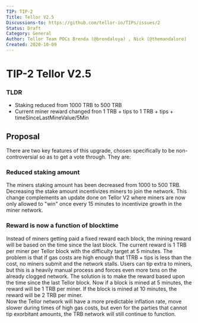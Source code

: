 ```yaml
---
TIP: TIP-2
Title: Tellor V2.5
Discussions-to: https://github.com/tellor-io/TIPs/issues/2
Status: Draft
Category: General
Author: Tellor Team POCs Brenda (@brendaloya) , Nick (@themandalore)
Created: 2020-10-09
---
```



# TIP-2 Tellor V2.5

### TLDR

* Staking reduced from 1000 TRB to 500 TRB 
* Current miner reward changed fron 1 TRB + tips to 1 TRB + tips + timeSinceLastMineValue/5Min


## Proposal
There are two key features of this upgrade, chosen specifically to be non-controversial so as to get a vote through.  They are:

### Reduced staking amount
The miners staking amount has been decreased from 1000 to 500 TRB. Decreasing the stake amount incentivizes miners to join the network. This change complements an update done on Tellor V2 where miners are now only allowed to "win" once every 15 minutes to incentivize growth in the miner network.

### Reward is now a function of blocktime
Instead of miners getting paid a fixed reward each block, the mining reward will be based on the time since the last block.  The current reward is 1 TRB per miner per Tellor block with the difficulty target at 5 minutes.  The problem is that if gas costs are high enough that 1TRB + tips is less than the cost, no miners submit and the network stalls.  Users can tip extra to miners, but this is a heavily manual process and forces even more txns on the already clogged network. The solution is to make the reward based upon the time since the last Tellor block.  Now if a block is mined at 5 minutes, the reward will be 1 TRB per miner.  If the block is mined at 10 minutes, the reward will be 2 TRB per miner.  
Now the Tellor network will have a more predictable inflation rate, move slower during times of high gas costs, but even for the parties that cannot tip exorbitant amounts, the TRB network will still continue to function.  

